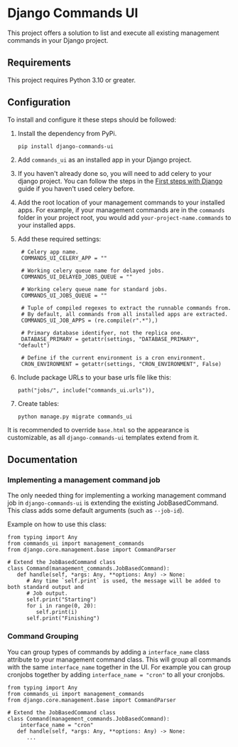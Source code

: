 # Django Commands UI

This project offers a solution to list and execute all existing management commands in your Django project.

## Requirements

This project requires Python 3.10 or greater.

## Configuration

To install and configure it these steps should be followed:
1. Install the dependency from PyPi.
   ```
   pip install django-commands-ui
   ```
2. Add `commands_ui` as an installed app in your Django project.
3. If you haven't already done so, you will need to add celery to your django project. You can follow the steps in the [First steps with Django](https://docs.celeryq.dev/en/stable/django/first-steps-with-django.html) guide if you haven't used celery before.
4. Add the root location of your management commands to your installed apps. For example, if your management commands are in the `commands` folder in your project root, you would add `your-project-name.commands` to your installed apps.
5. Add these required settings:
   ```
    # Celery app name.
    COMMANDS_UI_CELERY_APP = ""

    # Working celery queue name for delayed jobs.
    COMMANDS_UI_DELAYED_JOBS_QUEUE = ""

    # Working celery queue name for standard jobs.
    COMMANDS_UI_JOBS_QUEUE = ""

    # Tuple of compiled regexes to extract the runnable commands from.
    # By default, all commands from all installed apps are extracted.
    COMMANDS_UI_JOB_APPS = (re.compile(r".*"),)

    # Primary database identifyer, not the replica one.
    DATABASE_PRIMARY = getattr(settings, "DATABASE_PRIMARY", "default")

    # Define if the current environment is a cron environment.
    CRON_ENVIRONMENT = getattr(settings, "CRON_ENVIRONMENT", False)
   ```
6. Include package URLs to your base urls file like this:
   ```
   path("jobs/", include("commands_ui.urls")),
   ```

7. Create tables:
   ```
   python manage.py migrate commands_ui
   ```

It is recommended to override `base.html` so the appearance is customizable, as all `django-commands-ui` templates extend from it.

## Documentation

### Implementing a management command job

The only needed thing for implementing a working management command job in
`django-commands-ui` is extending the existing JobBasedCommand.
This class adds some default arguments (such as `--job-id`).

Example on how to use this class:
```
from typing import Any
from commands_ui import management_commands
from django.core.management.base import CommandParser

# Extend the JobBasedCommand class
class Command(management_commands.JobBasedCommand):
   def handle(self, *args: Any, **options: Any) -> None:
      # Any time `self.print` is used, the message will be added to both standard output and
      # Job output.
      self.print("Starting")
      for i in range(0, 20):
         self.print(i)
      self.print("Finishing")
```

### Command Grouping

You can group types of commands by adding a `interface_name` class attribute to your management command class. This will group all commands with the same `interface_name` together in the UI.
For example you can group cronjobs together by adding `interface_name = "cron"` to all your cronjobs.

```
from typing import Any
from commands_ui import management_commands
from django.core.management.base import CommandParser

# Extend the JobBasedCommand class
class Command(management_commands.JobBasedCommand):
    interface_name = "cron"
   def handle(self, *args: Any, **options: Any) -> None:
      ...
```
